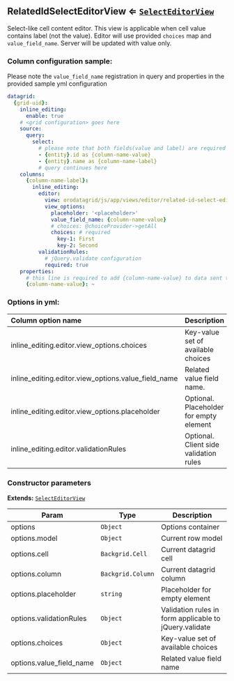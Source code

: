 <a name="module_RelatedIdSelectEditorView"></a>
## RelatedIdSelectEditorView ⇐ <code>[SelectEditorView](./select-editor-view.md)</code>
Select-like cell content editor. This view is applicable when cell value contains label (not the value).
Editor will use provided `choices` map and `value_field_name`. Server will be updated with value only.

### Column configuration sample:

Please note the `value_field_name` registration in query and properties in the provided sample yml configuration

``` yml
datagrid:
  {grid-uid}:
    inline_editing:
      enable: true
    # <grid configuration> goes here
    source:
      query:
        select:
          # please note that both fields(value and label) are required for valid work
          - {entity}.id as {column-name-value}
          - {entity}.name as {column-name-label}
          # query continues here
    columns:
      {column-name-label}:
        inline_editing:
          editor:
            view: orodatagrid/js/app/views/editor/related-id-select-editor-view
            view_options:
              placeholder: '<placeholder>'
              value_field_name: {column-name-value}
              # choices: @choiceProvider->getAll
              choices: # required
                key-1: First
                key-2: Second
          validationRules:
            # jQuery.validate configuration
            required: true
    properties:
      # this line is required to add {column-name-value} to data sent to client
      {column-name-value}: ~
```

### Options in yml:

Column option name                                  | Description
:---------------------------------------------------|:---------------------------------------
inline_editing.editor.view_options.choices          | Key-value set of available choices
inline_editing.editor.view_options.value_field_name | Related value field name.
inline_editing.editor.view_options.placeholder      | Optional. Placeholder for empty element
inline_editing.editor.validationRules               | Optional. Client side validation rules


### Constructor parameters

**Extends:** <code>[SelectEditorView](./select-editor-view.md)</code>  

| Param | Type | Description |
| --- | --- | --- |
| options | <code>Object</code> | Options container |
| options.model | <code>Object</code> | Current row model |
| options.cell | <code>Backgrid.Cell</code> | Current datagrid cell |
| options.column | <code>Backgrid.Column</code> | Current datagrid column |
| options.placeholder | <code>string</code> | Placeholder for empty element |
| options.validationRules | <code>Object</code> | Validation rules in form applicable to jQuery.validate |
| options.choices | <code>Object</code> | Key-value set of available choices |
| options.value_field_name | <code>Object</code> | Related value field name |

